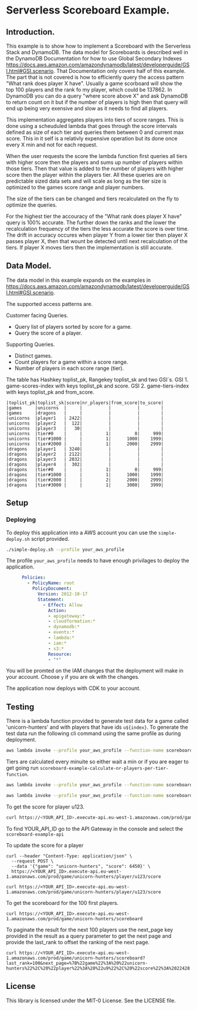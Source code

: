 # Serverless Scoreboard Example.

## Introduction.
This example is to show how to implement a Scoreboard with the Serverless Stack and DynamoDB. The data model for Scoreboards is described well in the DynamoDB Documentation for how to use Global Secondary Indexes https://docs.aws.amazon.com/amazondynamodb/latest/developerguide/GSI.html#GSI.scenario. That Documentation only covers half of this example. The part that is not covered is how to efficiently query the access pattern "What rank does player X have". Usually a game scorboard will show the top 100 players and the rank fo my player, which could be 137862. In DynamoDB you can do a query "where score above X" and ask DynamoDB to return count on it but if the number of players is high then that query will end up being very exensive and slow as it needs to find all players. 

This implementation aggregates players into tiers of score ranges. This is done using a scheuduled lambda that goes through the score intervals defined as size of each tier and queries them between 0 and current max score. This in it self is a relativly expensive operation but its done once every X min and not for each request.

When the user requests the score the lambda function first queries all tiers with higher score then the players and sums up number of players within those tiers. Then that value is added to the number of players with higher score then the player within the players tier. All these queries are on predictable sized data sets and will scale as long as the tier size is optimized to the games score range and player numbers.

The size of the tiers can be changed and tiers recalculated on the fly to optimize the queries.

For the highest tier the accouracy of the "What rank does player X have" query is 100% accurate. The further down the ranks and the lower the recalculation frequency of the tiers the less accurate the score is over time. The drift in accuracy occures when player Y from a lower tier then player X passes player X, then that wount be detected until next recalculation of the tiers. If player X moves tiers then the implementation is still accurate.

## Data Model.
The data model in this example expands on the examples in https://docs.aws.amazon.com/amazondynamodb/latest/developerguide/GSI.html#GSI.scenario.

The supported access patterns are.

Customer facing Queries.
* Query list of players sorted by score for a game.
* Query the score of a player.

Supporting Queries.
* Distinct games.
* Count players for a game within a score range.
* Number of players in each score range (tier).

The table has Hashkey toplist_pk, Rangekey toplist_sk and two GSI´s.
GSI 1. game-scores-index with keys toplist_pk and score.
GSI 2. game-tiers-index with keys toplist_pk and from_score.
````
|toplist_pk|toplist_sk|score|nr_players|from_score|to_score|
|games     |unicorns  |     |          |          |        |
|games     |dragons   |     |          |          |        |
|unicorns  |player1   | 2422|          |          |        |
|unicorns  |player2   |  122|          |          |        |
|unicorns  |player3   |   30|          |          |        |
|unicorns  |tier#0    |     |         1|         0|     999|
|unicorns  |tier#1000 |     |         1|      1000|    1999|
|unicorns  |tier#2000 |     |         1|      2000|    2999|
|dragons   |player1   | 3240|          |          |        |
|dragons   |player2   | 2122|          |          |        |
|dragons   |player3   | 2032|          |          |        |
|dragons   |player4   |  302|          |          |        |
|dragons   |tier#0    |     |         1|         0|     999|
|dragons   |tier#1000 |     |         1|      1000|    1999|
|dragons   |tier#2000 |     |         2|      2000|    2999|
|dragons   |tier#3000 |     |         1|      3000|    3999|
````
## Setup 

### Deploying 

To deploy this application into a AWS account you can use the `simple-deploy.sh` script provided. 

````bash 
./simple-deploy.sh --profile your_aws_profile
````
The profile `your_aws_profile` needs to have enough privilages to deploy the application.

````yml
      Policies:
        - PolicyName: root
          PolicyDocument:
            Version: 2012-10-17
            Statement:
              - Effect: Allow
                Action:
                - apigateway:*
                - cloudformation:*
                - dynamodb:*
                - events:*
                - lambda:*
                - iam:*
                - s3:*
                Resource:
                - "*"
````

You will be promted on the IAM changes that the deployment will make in your account. Choose `y` if you are ok with the changes.

The application now deploys with CDK to your account.


## Testing

There is a lambda function provided to generate test data for a game called 'unicorn-hunters' and with players that have ids `u${index}`. To generate the test data run the following cli command using the same profile as during deployment.

````bash 
aws lambda invoke --profile your_aws_profile --function-name scoreboard-example-generate-test-data-function /dev/stdout
````

Tiers are calculated every minuite so either wait a min or if you are eager to get going run `scoreboard-example-calculate-nr-players-per-tier-function`.

````bash 
aws lambda invoke --profile your_aws_profile --function-name scoreboard-example-generate-test-data-function /dev/stdout
````

````bash 
aws lambda invoke --profile your_aws_profile --function-name scoreboard-example-calculate-nr-players-per-tier-function /dev/stdout
````

To get the score for player u123.
````bash 
curl https://<YOUR_API_ID>.execute-api.eu-west-1.amazonaws.com/prod/game/unicorn-hunters/player/u123/score
````

To find YOUR_API_ID go to the API Gateway in the console and select the `scoreboard-example-api`

To update the score for a player
````
curl --header "Content-Type: application/json" \
  --request POST \
  --data '{"game": "unicorn-hunters", "score": 6450}' \
  https://<YOUR_API_ID>.execute-api.eu-west-1.amazonaws.com/prod/game/unicorn-hunters/player/u123/score

curl https://<YOUR_API_ID>.execute-api.eu-west-1.amazonaws.com/prod/game/unicorn-hunters/player/u123/score
````

To get the scoreboard for the 100 first players.
````
curl https://<YOUR_API_ID>.execute-api.eu-west-1.amazonaws.com/prod/game/unicorn-hunters/scoreboard
````

To paginate the result for the next 100 players use the next_page key provided in the result as a query parameter to get the next page and provide the last_rank to offset the ranking of the next page.
````
curl https://<YOUR_API_ID>.execute-api.eu-west-1.amazonaws.com/prod/game/unicorn-hunters/scoreboard?last_rank=100&next_page=%7B%22game%22%3A%20%22unicorn-hunters%22%2C%20%22player%22%3A%20%22u9%22%2C%20%22score%22%3A%2022428.0%7D
````

## License

This library is licensed under the MIT-0 License. See the LICENSE file.


